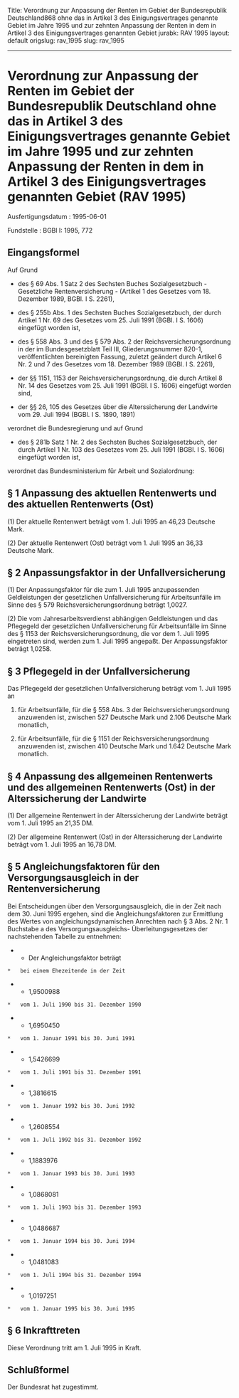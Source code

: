 Title: Verordnung zur Anpassung der Renten im Gebiet der Bundesrepublik Deutschland868
  ohne das in Artikel 3 des Einigungsvertrages genannte Gebiet im Jahre 1995 und zur
  zehnten Anpassung der Renten in dem in Artikel 3 des Einigungsvertrages genannten
  Gebiet
jurabk: RAV 1995
layout: default
origslug: rav_1995
slug: rav_1995

---

# Verordnung zur Anpassung der Renten im Gebiet der Bundesrepublik Deutschland ohne das in Artikel 3 des Einigungsvertrages genannte Gebiet im Jahre 1995 und zur zehnten Anpassung der Renten in dem in Artikel 3 des Einigungsvertrages genannten Gebiet (RAV 1995)

Ausfertigungsdatum
:   1995-06-01

Fundstelle
:   BGBl I: 1995, 772



## Eingangsformel

Auf Grund

-   des § 69 Abs. 1 Satz 2 des Sechsten Buches Sozialgesetzbuch -
    Gesetzliche Rentenversicherung - (Artikel 1 des Gesetzes vom 18.
    Dezember 1989, BGBl. I S. 2261),


-   des § 255b Abs. 1 des Sechsten Buches Sozialgesetzbuch, der durch
    Artikel 1 Nr. 69 des Gesetzes vom 25. Juli 1991 (BGBl. I S. 1606)
    eingefügt worden ist,


-   des § 558 Abs. 3 und des § 579 Abs. 2 der Reichsversicherungsordnung
    in der im Bundesgesetzblatt Teil III, Gliederungsnummer 820-1,
    veröffentlichten bereinigten Fassung, zuletzt geändert durch Artikel 6
    Nr. 2 und 7 des Gesetzes vom 18. Dezember 1989 (BGBl. I S. 2261),


-   der §§ 1151, 1153 der Reichsversicherungsordnung, die durch Artikel 8
    Nr. 14 des Gesetzes vom 25. Juli 1991 (BGBl. I S. 1606) eingefügt
    worden sind,


-   der §§ 26, 105 des Gesetzes über die Alterssicherung der Landwirte vom
    29\. Juli 1994 (BGBl. I S. 1890, 1891)



verordnet die Bundesregierung und auf Grund

-   des § 281b Satz 1 Nr. 2 des Sechsten Buches Sozialgesetzbuch, der
    durch Artikel 1 Nr. 103 des Gesetzes vom 25. Juli 1991 (BGBl. I S.
    1606) eingefügt worden ist,



verordnet das Bundesministerium für Arbeit und Sozialordnung:


## § 1 Anpassung des aktuellen Rentenwerts und des aktuellen Rentenwerts (Ost)

(1) Der aktuelle Rentenwert beträgt vom 1. Juli 1995 an 46,23 Deutsche
Mark.

(2) Der aktuelle Rentenwert (Ost) beträgt vom 1. Juli 1995 an 36,33
Deutsche Mark.


## § 2 Anpassungsfaktor in der Unfallversicherung

(1) Der Anpassungsfaktor für die zum 1. Juli 1995 anzupassenden
Geldleistungen der gesetzlichen Unfallversicherung für Arbeitsunfälle
im Sinne des § 579 Reichsversicherungsordnung beträgt 1,0027.

(2) Die vom Jahresarbeitsverdienst abhängigen Geldleistungen und das
Pflegegeld der gesetzlichen Unfallversicherung für Arbeitsunfälle im
Sinne des § 1153 der Reichsversicherungsordnung, die vor dem 1. Juli
1995 eingetreten sind, werden zum 1. Juli 1995 angepaßt. Der
Anpassungsfaktor beträgt 1,0258.


## § 3 Pflegegeld in der Unfallversicherung

Das Pflegegeld der gesetzlichen Unfallversicherung beträgt vom 1. Juli
1995 an

1.  für Arbeitsunfälle, für die § 558 Abs. 3 der
    Reichsversicherungsordnung anzuwenden ist, zwischen 527 Deutsche Mark
    und 2.106 Deutsche Mark monatlich,


2.  für Arbeitsunfälle, für die § 1151 der Reichsversicherungsordnung
    anzuwenden ist, zwischen 410 Deutsche Mark und 1.642 Deutsche Mark
    monatlich.





## § 4 Anpassung des allgemeinen Rentenwerts und des allgemeinen Rentenwerts (Ost) in der Alterssicherung der Landwirte

(1) Der allgemeine Rentenwert in der Alterssicherung der Landwirte
beträgt vom 1. Juli 1995 an 21,35 DM.

(2) Der allgemeine Rentenwert (Ost) in der Alterssicherung der
Landwirte beträgt vom 1. Juli 1995 an 16,78 DM.


## § 5 Angleichungsfaktoren für den Versorgungsausgleich in der Rentenversicherung

Bei Entscheidungen über den Versorgungsausgleich, die in der Zeit nach
dem 30. Juni 1995 ergehen, sind die Angleichungsfaktoren zur
Ermittlung des Wertes von angleichungsdynamischen Anrechten nach § 3
Abs. 2 Nr. 1 Buchstabe a des Versorgungsausgleichs-
Überleitungsgesetzes der nachstehenden Tabelle zu entnehmen:

*    *   Der Angleichungsfaktor beträgt

    *   bei einem Ehezeitende in der Zeit


*    *   1,9500988

    *   vom 1. Juli 1990 bis 31. Dezember 1990


*    *   1,6950450

    *   vom 1. Januar 1991 bis 30. Juni 1991


*    *   1,5426699

    *   vom 1. Juli 1991 bis 31. Dezember 1991


*    *   1,3816615

    *   vom 1. Januar 1992 bis 30. Juni 1992


*    *   1,2608554

    *   vom 1. Juli 1992 bis 31. Dezember 1992


*    *   1,1883976

    *   vom 1. Januar 1993 bis 30. Juni 1993


*    *   1,0868081

    *   vom 1. Juli 1993 bis 31. Dezember 1993


*    *   1,0486687

    *   vom 1. Januar 1994 bis 30. Juni 1994


*    *   1,0481083

    *   vom 1. Juli 1994 bis 31. Dezember 1994


*    *   1,0197251

    *   vom 1. Januar 1995 bis 30. Juni 1995





## § 6 Inkrafttreten

Diese Verordnung tritt am 1. Juli 1995 in Kraft.


## Schlußformel

Der Bundesrat hat zugestimmt.

